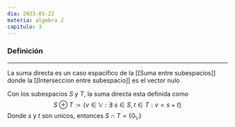 ```yaml
---
dia: 2023-01-22
materia: algebra 2
capitulo: 3
---
```

### Definición
---
La suma directa es un caso espacifico de la [[Suma entre subespacios]] donde la [[Interseccion entre subespacio]] es el vector nulo

Con los subespacios $S$ y $T$, la suma directa esta definida como 
$$S \oplus T :=\{v \in \mathbb{V} : \exists \text{ } s \in S, t \in T : v = s + t \}$$
Donde $s$ y $t$ son unicos, entonces $S \cap T = \{0_\mathbb{V} \}$